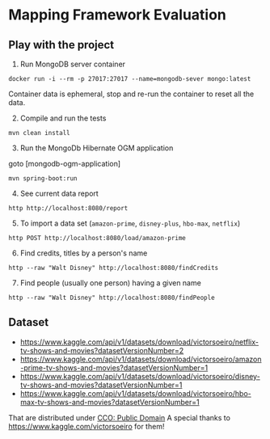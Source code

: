 # Mapping Framework Evaluation

## Play with the project

1. Run MongoDB server container

``` shell
docker run -i --rm -p 27017:27017 --name=mongodb-sever mongo:latest
```

Container data is ephemeral, stop and re-run the container to reset all the data. 

2. Compile and run the tests

``` shell
mvn clean install
```

3. Run the MongoDb Hibernate OGM application

goto [mongodb-ogm-application]

```shell
mvn spring-boot:run
```

4. See current data report

```shell
http http://localhost:8080/report
```

5. To import a data set (`amazon-prime`, `disney-plus`, `hbo-max`, `netflix`)

```shell
http POST http://localhost:8080/load/amazon-prime
```

6. Find credits, titles by a person's name

```shell
http --raw "Walt Disney" http://localhost:8080/findCredits
```

7. Find people (usually one person) having a given name

```shell
http --raw "Walt Disney" http://localhost:8080/findPeople
```

## Dataset

* https://www.kaggle.com/api/v1/datasets/download/victorsoeiro/netflix-tv-shows-and-movies?datasetVersionNumber=2
* https://www.kaggle.com/api/v1/datasets/download/victorsoeiro/amazon-prime-tv-shows-and-movies?datasetVersionNumber=1
* https://www.kaggle.com/api/v1/datasets/download/victorsoeiro/disney-tv-shows-and-movies?datasetVersionNumber=1
* https://www.kaggle.com/api/v1/datasets/download/victorsoeiro/hbo-max-tv-shows-and-movies?datasetVersionNumber=1

That are distributed under [CCO: Public Domain](https://creativecommons.org/publicdomain/zero/1.0/)
A special thanks to https://www.kaggle.com/victorsoeiro for them!
